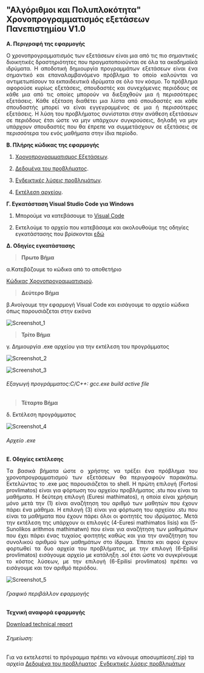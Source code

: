 ## "Αλγόριθμοι και Πολυπλοκότητα" Χρονοπρογραμματισμός εξετάσεων Πανεπιστημίου V1.0

**Α. Περιγραφή της εφαρμογής**
 <p style='text-align: justify;'> Ο χρονοπρογραμματισμός των εξετάσεων είναι μια από τις πιο σημαντικές διοικητικές δραστηριότητες που πραγματοποιούνται σε όλα τα ακαδημαϊκά ιδρύματα. Η αποδοτική δημιουργία προγραμμάτων εξετάσεων είναι ένα σημαντικό και επαναλαμβανόμενο πρόβλημα το οποίο καλούνται να αντιμετωπίσουν τα εκπαιδευτικά ιδρύματα σε όλο τον κόσμο. 
Το πρόβλημα αφορούσε κυρίως εξετάσεις, σπουδαστές και συνεχόμενες περιόδους σε κάθε μια από τις οποίες μπορούν να διεξαχθούν μια ή περισσότερες εξετάσεις. Κάθε εξέταση διαθέτει μια λίστα από σπουδαστές και κάθε σπουδαστής μπορεί να είναι εγγεγραμμένος σε μια ή περισσότερες εξετάσεις. Η λύση του προβλήματος συνίσταται στην ανάθεση εξετάσεων σε περιόδους έτσι ώστε να μην υπάρχουν συγκρούσεις, δηλαδή να μην υπάρχουν σπουδαστές που θα έπρεπε να συμμετάσχουν σε εξετάσεις σε περισσότερα του ενός μαθήματα στην ίδια περίοδο. </p>




**Β. Πλήρης κώδικας της εφαρμογής**

 
1. [Χρονοπρογραμματισμος Εξετάσεων](https://github.com/ioannispanges/xronoprogrammatismos/blob/main/timetable%20reader.c). 


2. [Δεδομένα του προβλήματος](https://github.com/ioannispanges/xronoprogrammatismos/blob/main/toronto%20.zip).


3. [Ενδεικτικές λύσεις προβλημάτων](https://github.com/ioannispanges/xronoprogrammatismos/blob/main/good_solutions1%20.zip).


4. [Εκτέλεση αρχείου](https://github.com/ioannispanges/xronoprogrammatismos/blob/main/timetable%20reader.exe).


**Γ. Εγκατάσταση Visual Studio Code για Windows**


1. Μπορούμε να κατεβάσουμε το [Visual Code](https://code.visualstudio.com/)


2. Εκτελoύμε το αρχείο που κατεβάσαμε και ακολουθούμε της οδηγίες εγκατάστασης που βρίσκονται [εδώ](https://github.com/ioannispanges/xronoprogrammatismos/blob/main/%CE%BF%CE%B4%CE%B7%CE%B3%CE%AF%CE%B5%CF%82_%CE%B5%CE%B3%CE%BA%CE%B1%CF%84%CE%AC%CF%83%CF%84%CE%B1%CF%83%CE%B7%CF%82.zip)



**Δ. Οδηγίες εγκατάστασης**


>**Πρωτο Βήμα**

α.Κατεβάζουμε το κώδικα από το αποθετήριο

[Κώδικας Χρονοπρογραμματισμού](https://github.com/ioannispanges/xronoprogrammatismos).

>**Δεύτερο Βήμα**

β.Ανοίγουμε την εφαρμογή Visual Code και εισάγουμε το αρχείο κώδικα όπως παρουσιάζεται στην εικόνα

![Screenshot_1](https://user-images.githubusercontent.com/72886828/105190765-029f6580-5b3f-11eb-909b-e1dde929f5ef.png)







>**Τρίτο Βήμα**

γ. Δημιουργία .exe αρχείου για την εκτέλεση του προγράμματος 

![Screenshot_2](https://user-images.githubusercontent.com/72886828/105191382-abe65b80-5b3f-11eb-9d8c-f84a857e6152.png)

![Screenshot_3](https://user-images.githubusercontent.com/72886828/105191551-e51ecb80-5b3f-11eb-952d-5126ce08a996.png)
###### Εξαγωγή προγράμματος:C/C++: gcc.exe build active file



>**Τέταρτο Βήμα**

δ. Εκτέλεση προγράμματος

![Screenshot_4](https://user-images.githubusercontent.com/72886828/105192200-87d74a00-5b40-11eb-8f69-ecb24e92f627.png)
###### Αρχείο .exe







**Ε. Οδηγίες εκτέλεσης**
<p style='text-align: justify;'>Tα βασικά βήματα ώστε ο χρήστης να τρέξει ένα πρόβλημα του χρονοπρογραμματισμού των εξετάσεων θα περιγραφούν παρακάτω. Εκτελώντας το .exe μας παρουσιάζεται το shell. Η πρώτη επιλογή (Fortosi provlimatos) είναι για φόρτωση του αρχείου προβλήματος .stu που είναι τα μαθήματα. Η δεύτερη επιλογή (Euresi mathimatos), η οποία είναι χρήσιμη μόνο μετά την (1) είναι αναζήτηση του αριθμό των μαθητών που έχουν πάρει ένα μάθημα. Η επιλογή (3) είναι για φόρτωση του αρχείου .stu που είναι τα μαθήματα που έχουν πάρει όλοι οι φοιτητές του ιδρύματος. Μετά την εκτέλεση της υπάρχουν οι επιλογές (4-Euresi mathimatos lisis) και (5- Sunolikos arithmos mathimatwn) που είναι για αναζήτηση των μαθημάτων που έχει πάρει ένας τυχαίος φοιτητής καθώς και για την αναζήτηση του συνολικού αριθμού των μαθημάτων στο ίδρυμα. Έπειτα και αφού έχουν φορτωθεί τα δυο αρχεία του προβλήματος, με την επιλογή (6-Epilisi provlimatos) εισάγουμε αρχείο με κατάληξη .sol έτσι ώστε να συγκρίνουμε το κόστος λύσεων, με την επιλογή (6-Epilisi provlimatos) πρέπει να εισάγουμε και τον αριθμό περιόδου. </p>




![Screenshot_5](https://user-images.githubusercontent.com/72886828/105194357-2c0dc080-5b42-11eb-997e-9a1fc2c70abd.png)
###### Γραφικό περιβάλλον εφαρμογής







**Τεχνική αναφορά εφαρμογής**

[Download technical report](https://github.com/ioannispanges/xronoprogrammatismos/blob/main/techical_report%20.pdf)






###### Σημείωση: 
Για να εκτελεστεί το πρόγραμμα πρέπει να κάνουμε αποσυμπίεση(.zip) τα αρχεία 
[Δεδομένα του προβλήματος](https://github.com/ioannispanges/xronoprogrammatismos/blob/main/toronto%20.zip)
,[Ενδεικτικές λύσεις προβλημάτων](https://github.com/ioannispanges/xronoprogrammatismos/blob/main/good_solutions1%20.zip)
